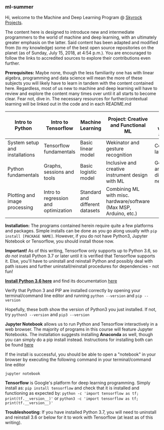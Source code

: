 ### ml-summer

Hi, welcome to the Machine and Deep Learning Program @ [Skyrock Projects](https://www.facebook.com/skyrockprojects/).

The content here is designed to introduce new and intermediate programmers to the world of machine and deep learning, with an ultimately greater emphasis on the latter. Said content has been adapted and modified from (to my knowledge) some of the best open source repositories on the planet (as of Sunday, July 15, 2018, at 4:54 p.m.). You are encouraged to follow the links to accredited sources to explore their contributions even further.

**Prerequisites:** Maybe none, though the less familiarity one has with linear algebra, programming and data science will mean the more of these subjects you will likely have to learn in tandem with the content contained here. Regardless, most of us new to machine and deep learning will have to review and explore the content many times over until it all starts to become clear. Fear not, dive in. The necessary resources for further/contextual learning will be linked out in the code and in each README.md

|Intro to Python|Intro to Tensorflow|Machine Learning|Project: Creative and Functional ML|Deep Learning with CNNs and GANs|State of the Art Models and Feature Visualization|Final Project and Specialized Areas
|---|---|---|---|---|---|---|
|System setup and installations|Tensorflow fundamentals|Basic linear model|Wekinator and gesture recognition|Convolutional layers|Visualization techniques|Natural language processing
|Python fundamentals|Graphs, sessions and tools|Basic logistic model|Inclusive and creative instrument design with ML|Generator and discriminator networks|Google's Inception model|Deep audio with Nsynth
|Plotting and image processing|Intro to regression and optimization|Standard and different datasets|Combining ML with misc. hardware/software (Max MSP, Arduino, etc.)||Deep fakes|Student-directed projects

**Installation:** The programs contained herein require quite a few platforms and packages. Simple installs can be done as you go along usually with ```pip install [PACKAGE NAME]```. However, if you do not have Python3, Jupyter Notebook or Tensorflow, you should install those now.

**Important!** As of this writing, Tensorflow only supports up to Python 3.6, so *do not* install Python 3.7 or later until it is verified that Tensorflow supports it. Else, you'll have to uninstall and reinstall Python and possibly deal with path issues and further uninstall/reinstall procedures for dependencies - not fun!

**[Install Python 3.6 here](https://www.python.org/downloads/)** and find its documentation [here](https://docs.python.org/3/)

Verify that Python 3 and PIP are installed correctly by opening your terminal/command line editor and running
```python --version```
and
```pip --version```

Hopefully, these both show the version of Python3 you just installed. If not, try
```python3 --version```
and
```pip3 --version```

**Jupyter Notebook** allows us to run Python and Tensorflow interactively in a web browser. The majority of programs in this course will feature Jupyter Notebooks. The installation suggests installing **Anaconda** as well, though you can simply do a pip install instead. Instructions for installing both can be found [here](http://jupyter.org/install)

If the install is successful, you should be able to open a "notebook" in your browser by executing the following command in your terminal/command line editor

```jupyter notebook```

**Tensorflow** is Google's platform for deep learning programming. Simply install as:
```pip install tensorflow```
and check that it is installed and functioning as expected by:
```python -c 'import tensorflow as tf; print(tf.__version__)'```
or
```python3 -c 'import tensorflow as tf; print(tf.__version__)'```


**Troubleshooting**: If you have installed Python 3.7, you will need to uninstall and reinstall 3.6 or below for it to work with Tensorflow (at least as of this writing).  

